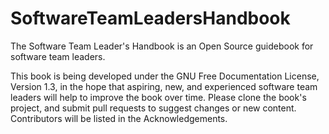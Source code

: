 # SoftwareTeamLeadersHandbook
The Software Team Leader's Handbook is an Open Source guidebook for software team leaders.

This book is being developed under the GNU Free Documentation License, Version 1.3, in the hope that aspiring, new, and experienced software team leaders will help to improve the book over time. Please clone the book's project, and submit pull requests to suggest changes or new content. Contributors will be listed in the Acknowledgements.

